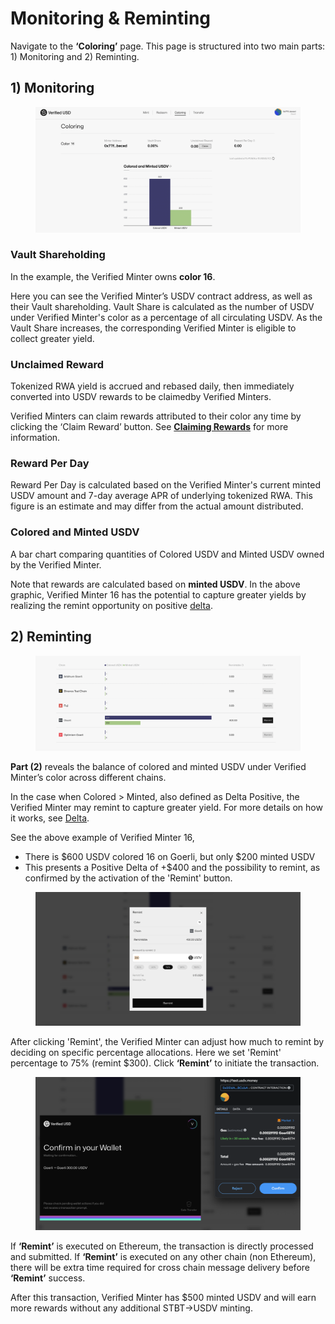 # Monitoring & Reminting

Navigate to the **‘Coloring’** page. This page is structured into two main parts: 1) Monitoring and 2) Reminting.

## 1) Monitoring

<figure><img src="../.gitbook/assets/image (8).png" alt=""><figcaption></figcaption></figure>

### Vault Shareholding

In the example, the Verified Minter owns **color 16**.&#x20;

Here you can see the Verified Minter’s USDV contract address, as well as their Vault shareholding. Vault Share is calculated as the number of USDV under Verified Minter's color as a percentage of all circulating USDV. As the Vault Share increases, the corresponding Verified Minter is eligible to collect greater yield.

### Unclaimed Reward

Tokenized RWA yield is accrued and rebased daily, then immediately converted into USDV rewards to be claimedby Verified Minters.

Verified Minters can claim rewards attributed to their color any time by clicking the ‘Claim Reward’ button. See [**Claiming Rewards**](claim-rewards.md) for more information.

### Reward Per Day

Reward Per Day is calculated based on the Verified Minter's current minted USDV amount and 7-day average APR of underlying tokenized RWA. This figure is an estimate and may differ from the actual amount distributed.

### Colored and Minted USDV

A bar chart comparing quantities of Colored USDV and Minted USDV owned by the Verified Minter.&#x20;

Note that rewards are calculated based on **minted USDV**. In the above graphic, Verified Minter 16 has the potential to capture greater yields by realizing the remint opportunity on positive [delta](../concepts/delta.md).

## 2) Reminting

<figure><img src="../.gitbook/assets/image (9).png" alt=""><figcaption></figcaption></figure>

**Part (2)** reveals the balance of colored and minted USDV under Verified Minter’s color across different chains.

In the case when Colored > Minted, also defined as Delta Positive, the Verified Minter may remint to capture greater yield. For more details on how it works, see [Delta](../concepts/delta.md).

See the above example of Verified Minter 16,&#x20;

* There is $600 USDV colored 16 on Goerli, but only $200 minted USDV
* This presents a Positive Delta of +$400 and the possibility to remint, as confirmed by the activation of the 'Remint' button.

<figure><img src="../.gitbook/assets/image (10).png" alt=""><figcaption></figcaption></figure>

After clicking 'Remint', the Verified Minter can adjust how much to remint by deciding on specific percentage allocations. Here we set 'Remint' percentage to 75% (remint $300). Click **‘Remint’** to initiate the transaction.

<figure><img src="../.gitbook/assets/image (11).png" alt=""><figcaption></figcaption></figure>

If **‘Remint’** is executed on Ethereum, the transaction is directly processed and submitted. If **‘Remint’** is executed on any other chain (non Ethereum), there will be extra time required for cross chain message delivery before **‘Remint’** success.

After this transaction, Verified Minter has $500 minted USDV and will earn more rewards without any additional STBT->USDV minting.

